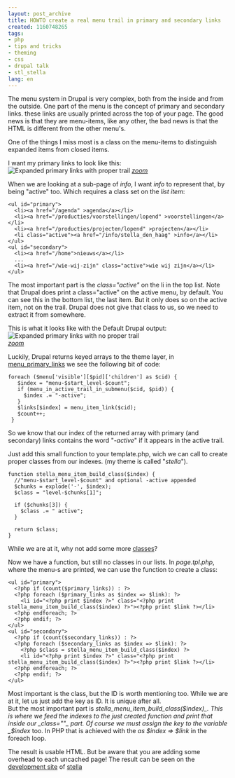 ```yaml
---
layout: post_archive
title: HOWTO create a real menu trail in primary and secondary links
created: 1160748265
tags:
- php
- tips and tricks
- theming
- css
- drupal talk
- stl_stella
lang: en
---
```

The menu system in Drupal is very complex, both from the inside and from the outside. One part of the menu is the  concept of primary and secondary links. these links are usually printed across the top of your page. The good news is that they are menu-items, like any other, the bad news is that the HTML is different from the other menu's.  

One of the things I miss most is a class on the menu-items to distinguish expanded items from closed items.  

I want my primary links to look like this:   
![Expanded primary links with proper trail](http://webschuur.com/sites/webschuur.com/files/stella_active_tab_trail_thumb.png)
_[zoom](http://webschuur.com/sites/webschuur.com/files/stella_active_tab_trail.png)_  

When we are looking at a sub-page of _info_, I want _info_ to represent that, by being "active" too.  Which requires a class set on the _list item_:  

    <ul id="primary">
      <li><a href="/agenda" >agenda</a></li>
      <li><a href="/producties/voorstellingen/lopend" >voorstellingen</a></li>
      <li><a href="/producties/projecten/lopend" >projecten</a></li>
      <li class="active"><a href="/info/stella_den_haag" >info</a></li>
    </ul>
    <ul id="secondary">
      <li><a href="/home">nieuws</a></li>
      ...
      <li><a href="/wie-wij-zijn" class="active">wie wij zijn</a></li>
    </ul>

The most important part is the _class="active"_ on the li in the top list. Note that Drupal does print a class="active" on the active menu, by default. You can see this in the bottom list, the last item. But it only does so on the active item, not on the trail. Drupal does not give that class to us, so we need to extract it from somewhere.  

This is what it looks like with the Default Drupal output:    
![Expanded primary links with no proper trail](http://webschuur.com/sites/webschuur.com/files/stella_active_tab_trail_broken_thumb.png)  
_[zoom](http://webschuur.com/sites/webschuur.com/files/stella_active_tab_trail_broken.png)_  

Luckily, Drupal returns keyed arrays to the theme layer, in [menu_primary_links](http://api.drupal.org/api/4.7/function/menu_primary_links)   we see the following bit of code:  

    foreach ($menu['visible'][$pid]['children'] as $cid) { 
       $index = "menu-$start_level-$count"; 
       if (menu_in_active_trail_in_submenu($cid, $pid)) { 
         $index .= "-active"; 
       } 
       $links[$index] = menu_item_link($cid); 
       $count++; 
     }

So we know that our index of the returned array with primary (and secondary) links contains the word "_-active_" if it appears in the active trail.

Just add this small function to your template.php, wich we can call to create proper classes from our indexes. (my theme is called "_stella_").

    function stella_menu_item_build_class($index) {
      //"menu-$start_level-$count" and optional -active appended
      $chunks = explode('-', $index);
      $class = "level-$chunks[1]";
    
      if ($chunks[3]) {
        $class .= " active";
      }
    
      return $class;
    }

While we are at it, why not add some more <a href="http://www.quirksmode.org/css/multipleclasses.html">classes</a>?  

Now we have a function, but still no classes in our lists. In _page.tpl.php_, where the menu-s are printed, we can use the function to create a class:

    <ul id="primary">
      <?php if (count($primary_links)) : ?>
      <?php foreach ($primary_links as $index => $link): ?>
        <li id="<?php print $index ?>" class="<?php print stella_menu_item_build_class($index) ?>"><?php print $link ?></li>
      <?php endforeach; ?>
      <?php endif; ?>
    </ul>
    <ul id="secondary">
      <?php if (count($secondary_links)) : ?>
      <?php foreach ($secondary_links as $index => $link): ?>
        <?php $class = stella_menu_item_build_class($index) ?>
        <li id="<?php print $index ?>" class="<?php print stella_menu_item_build_class($index) ?>"><?php print $link ?></li>
      <?php endforeach; ?>
      <?php endif; ?>
    </ul>

Most important is the class, but the ID is worth mentioning too. While we are at it, let us just add the key as ID. It is unique after all.  
But the most important part is _stella\_menu\_item\_build\_class($index)_. This is where we feed the indexes to the just created function and print that inside our _class=""_ part. 
Of course we must assign the key to the variable _$index_ too. In PHP that is achieved with the _as $index => $link_ in the foreach loop.

The result is usable HTML. But be aware that you are adding some overhead to each uncached page! The result can be seen on the [development site](http://staging.stella.nl) of [stella](http://www.stella.nl)
